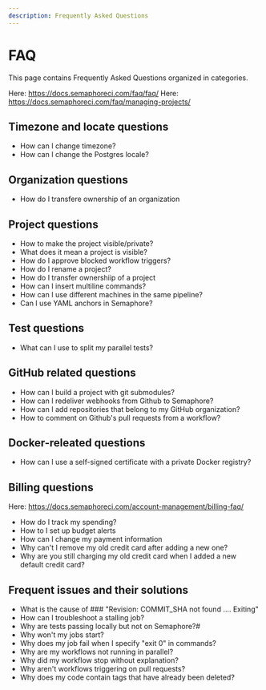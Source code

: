 ```yaml
---
description: Frequently Asked Questions
---
```


# FAQ

This page contains Frequently Asked Questions organized in categories.

Here: https://docs.semaphoreci.com/faq/faq/
Here: https://docs.semaphoreci.com/faq/managing-projects/

## Timezone and locate questions

- How can I change timezone?
- How can I change the Postgres locale?

## Organization questions

- How do I transfere ownership of an organization

## Project questions

- How to make the project visible/private?
- What does it mean a project is visible?
- How do I approve blocked workflow triggers?
- How do I rename a project?
- How do I transfer ownershiip of a project
- How can I insert multiline commands?
- How can I use different machines in the same pipeline?
- Can I use YAML anchors in Semaphore?

## Test questions

- What can I use to split my parallel tests?

## GitHub related questions

- How can I build a project with git submodules?
- How can I redeliver webhooks from Github to Semaphore?
- How can I add repositories that belong to my GitHub organization?
- How to comment on Github's pull requests from a workflow?

## Docker-releated questions

- How can I use a self-signed certificate with a private Docker registry?

## Billing questions

Here: https://docs.semaphoreci.com/account-management/billing-faq/
- How do I track my spending?
- How to I set up budget alerts
- How can I change my payment information
- Why can't I remove my old credit card after adding a new one?
- Why are you still charging my old credit card when I added a new default credit card?

## Frequent issues and their solutions

- What is the cause of ### "Revision: COMMIT_SHA not found .... Exiting"
- How can I troubleshoot a stalling job?
- Why are tests passing locally but not on Semaphore?#
- Why won't my jobs start?
- Why does my job fail when I specify "exit 0" in commands?
- Why are my workflows not running in parallel?
- Why did my workflow stop without explanation?
- Why aren't workflows triggering on pull requests?
- Why does my code contain tags that have already been deleted?
